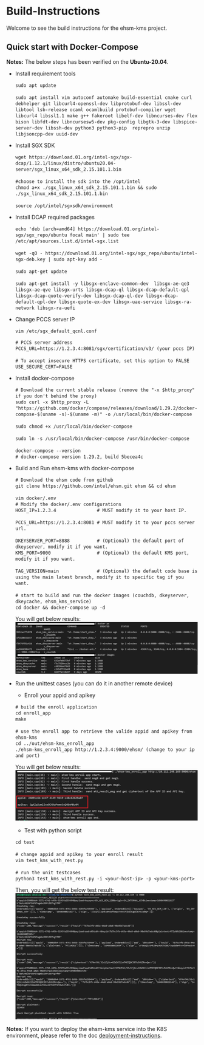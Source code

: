 # Build-Instructions

Welcome to see the build instructions for the ehsm-kms project.


## Quick start with Docker-Compose
**Notes:** The below steps has been verified on the **Ubuntu-20.04**. <br>

* Install requirement tools
    ``` shell
    sudo apt update

    sudo apt install vim autoconf automake build-essential cmake curl debhelper git libcurl4-openssl-dev libprotobuf-dev libssl-dev libtool lsb-release ocaml ocamlbuild protobuf-compiler wget libcurl4 libssl1.1 make g++ fakeroot libelf-dev libncurses-dev flex bison libfdt-dev libncursesw5-dev pkg-config libgtk-3-dev libspice-server-dev libssh-dev python3 python3-pip  reprepro unzip libjsoncpp-dev uuid-dev
    ```

* Install SGX SDK
    ```shell
    wget https://download.01.org/intel-sgx/sgx-dcap/1.12.1/linux/distro/ubuntu20.04-server/sgx_linux_x64_sdk_2.15.101.1.bin

    #choose to install the sdk into the /opt/intel
    chmod a+x ./sgx_linux_x64_sdk_2.15.101.1.bin && sudo ./sgx_linux_x64_sdk_2.15.101.1.bin

    source /opt/intel/sgxsdk/environment
    ```

* Install DCAP required packages
    ```shell
    echo 'deb [arch=amd64] https://download.01.org/intel-sgx/sgx_repo/ubuntu focal main' | sudo tee /etc/apt/sources.list.d/intel-sgx.list

    wget -qO - https://download.01.org/intel-sgx/sgx_repo/ubuntu/intel-sgx-deb.key | sudo apt-key add -

    sudo apt-get update

    sudo apt-get install -y libsgx-enclave-common-dev  libsgx-ae-qe3 libsgx-ae-qve libsgx-urts libsgx-dcap-ql libsgx-dcap-default-qpl libsgx-dcap-quote-verify-dev libsgx-dcap-ql-dev libsgx-dcap-default-qpl-dev libsgx-quote-ex-dev libsgx-uae-service libsgx-ra-network libsgx-ra-uefi
    ```

* Change PCCS server IP
    ``` shell
    vim /etc/sgx_default_qcnl.conf
    ```
    ``` vi
    # PCCS server address
    PCCS_URL=https://1.2.3.4:8081/sgx/certification/v3/ (your pccs IP)

    # To accept insecure HTTPS certificate, set this option to FALSE
    USE_SECURE_CERT=FALSE
    ```

* Install docker-compose
    ``` shell
    # Download the current stable release (remove the "-x $http_proxy" if you don't behind the proxy)
    sudo curl -x $http_proxy -L "https://github.com/docker/compose/releases/download/1.29.2/docker-compose-$(uname -s)-$(uname -m)" -o /usr/local/bin/docker-compose

    sudo chmod +x /usr/local/bin/docker-compose

    sudo ln -s /usr/local/bin/docker-compose /usr/bin/docker-compose

    docker-compose --version
    # docker-compose version 1.29.2, build 5becea4c
    ```

* Build and Run ehsm-kms with docker-compose
    ```shell
    # Download the ehsm code from github
    git clone https://github.com/intel/ehsm.git ehsm && cd ehsm

    vim docker/.env
    # Modify the docker/.env configurations
    HOST_IP=1.2.3.4               # MUST modify it to your host IP.

    PCCS_URL=https://1.2.3.4:8081 # MUST modify it to your pccs server url.

    DKEYSERVER_PORT=8888          # (Optional) the default port of dkeyserver, modify it if you want.
    KMS_PORT=9000                 # (Optional) the default KMS port, modify it if you want.

    TAG_VERSION=main              # (Optional) the default code base is using the main latest branch, modify it to specific tag if you want.

    # start to build and run the docker images (couchdb, dkeyserver, dkeycache, ehsm_kms_service)
    cd docker && docker-compose up -d
    ```
    You will get below results:<br>
    ![image](diagrams/docker-compose-result.PNG)

* Run the unittest cases (you can do it in another remote device)
    * Enroll your appid and apikey
    ``` shell
    # build the enroll application
    cd enroll_app
    make

    # use the enroll app to retrieve the valide appid and apikey from ehsm-kms
    cd ../out/ehsm-kms_enroll_app
    ./ehsm-kms_enroll_app http://1.2.3.4:9000/ehsm/ (change to your ip and port)
    ```
    You will get below results:<br>
    ![image](diagrams/enroll_result.PNG)


    * Test with python script
    ``` shell
    cd test

    # change appid and apikey to your enroll result
    vim test_kms_with_rest.py

    # run the unit testcases
    python3 test_kms_with_rest.py -i <your-host-ip> -p <your-kms-port>
    ```

    Then, you will get the below test result:<br>
    ![unittest-result-with-rest.png](diagrams/unittest-result-with-rest.PNG)


**Notes:**
If you want to deploy the ehsm-kms service into the K8S environment, please refer to the doc [deployment-instructions](deployment-instructions.md).


